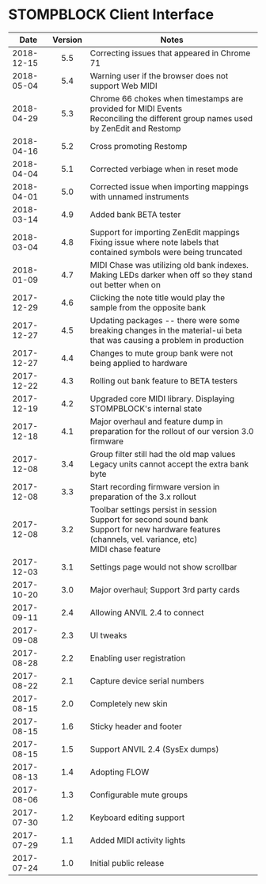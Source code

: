 # STOMPBLOCK Client Interface

| Date       | Version | Notes                                                                                                                                                          |
| ---------- | :-----: | -------------------------------------------------------------------------------------------------------------------------------------------------------------- |
| 2018-12-15 |   5.5   | Correcting issues that appeared in Chrome 71                                                                                                                   |
| 2018-05-04 |   5.4   | Warning user if the browser does not support Web MIDI                                                                                                          |
| 2018-04-29 |   5.3   | Chrome 66 chokes when timestamps are provided for MIDI Events<br>Reconciling the different group names used by ZenEdit and Restomp                             |
| 2018-04-16 |   5.2   | Cross promoting Restomp                                                                                                                                        |
| 2018-04-04 |   5.1   | Corrected verbiage when in reset mode                                                                                                                          |
| 2018-04-01 |   5.0   | Corrected issue when importing mappings with unnamed instruments                                                                                               |
| 2018-03-14 |   4.9   | Added bank BETA tester                                                                                                                                         |
| 2018-03-04 |   4.8   | Support for importing ZenEdit mappings<br>Fixing issue where note labels that contained symbols were being truncated                                           |
| 2018-01-09 |   4.7   | MIDI Chase was utilizing old bank indexes. Making LEDs darker when off so they stand out better when on                                                        |
| 2017-12-29 |   4.6   | Clicking the note title would play the sample from the opposite bank                                                                                           |
| 2017-12-27 |   4.5   | Updating packages -- there were some breaking changes in the material-ui beta that was causing a problem in production                                         |
| 2017-12-27 |   4.4   | Changes to mute group bank were not being applied to hardware                                                                                                  |
| 2017-12-22 |   4.3   | Rolling out bank feature to BETA testers                                                                                                                       |
| 2017-12-19 |   4.2   | Upgraded core MIDI library. Displaying STOMPBLOCK's internal state                                                                                             |
| 2017-12-18 |   4.1   | Major overhaul and feature dump in preparation for the rollout of our version 3.0 firmware                                                                     |
| 2017-12-08 |   3.4   | Group filter still had the old map values<br>Legacy units cannot accept the extra bank byte                                                                    |
| 2017-12-08 |   3.3   | Start recording firmware version in preparation of the 3.x rollout                                                                                             |
| 2017-12-08 |   3.2   | Toolbar settings persist in session<br>Support for second sound bank<br>Support for new hardware features (channels, vel. variance, etc)<br>MIDI chase feature |
| 2017-12-03 |   3.1   | Settings page would not show scrollbar                                                                                                                         |
| 2017-10-20 |   3.0   | Major overhaul; Support 3rd party cards                                                                                                                        |
| 2017-09-11 |   2.4   | Allowing ANVIL 2.4 to connect                                                                                                                                  |
| 2017-09-08 |   2.3   | UI tweaks                                                                                                                                                      |
| 2017-08-28 |   2.2   | Enabling user registration                                                                                                                                     |
| 2017-08-22 |   2.1   | Capture device serial numbers                                                                                                                                  |
| 2017-08-15 |   2.0   | Completely new skin                                                                                                                                            |
| 2017-08-15 |   1.6   | Sticky header and footer                                                                                                                                       |
| 2017-08-15 |   1.5   | Support ANVIL 2.4 (SysEx dumps)                                                                                                                                |
| 2017-08-13 |   1.4   | Adopting FLOW                                                                                                                                                  |
| 2017-08-06 |   1.3   | Configurable mute groups                                                                                                                                       |
| 2017-07-30 |   1.2   | Keyboard editing support                                                                                                                                       |
| 2017-07-29 |   1.1   | Added MIDI activity lights                                                                                                                                     |
| 2017-07-24 |   1.0   | Initial public release                                                                                                                                         |
